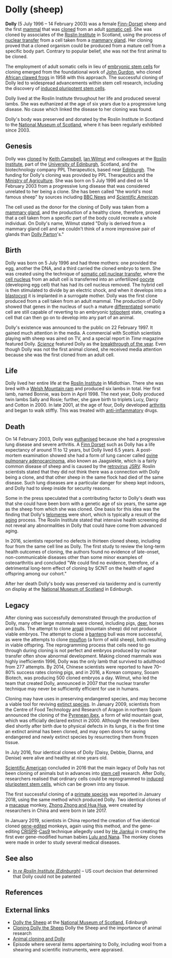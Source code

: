 # Dolly (sheep)

**Dolly** (5 July 1996 – 14 February 2003) was a female
[Finn-Dorset](Finn-Dorset "wikilink") sheep and the first
[mammal](mammal "wikilink") that was [cloned](cloned "wikilink") from an
adult [somatic cell](somatic_cell "wikilink"). She was cloned by
associates of the [Roslin Institute](Roslin_Institute "wikilink") in
Scotland, using the process of [nuclear
transfer](nuclear_transfer "wikilink") from a cell taken from a [mammary
gland](mammary_gland "wikilink"). Her cloning proved that a cloned
organism could be produced from a mature cell from a specific body
part. Contrary to popular belief, she was not the first animal to be
cloned.

The employment of adult somatic cells in lieu of [embryonic stem
cells](embryonic_stem_cell "wikilink") for cloning emerged from the
foundational work of [John Gurdon](John_Gurdon "wikilink"), who cloned
[African clawed frogs](African_clawed_frog "wikilink") in 1958 with this
approach. The successful cloning of Dolly led to widespread advancements
within stem cell research, including the discovery of [induced
pluripotent stem cells](induced_pluripotent_stem_cell "wikilink").

Dolly lived at the Roslin Institute throughout her life and produced
several lambs. She was euthanized at the age of six years due to a
progressive lung disease. No cause which linked the disease to her
cloning was found.

Dolly's body was preserved and donated by the Roslin Institute in
Scotland to the [National Museum of
Scotland](National_Museum_of_Scotland "wikilink"), where it has been
regularly exhibited since 2003.

## Genesis

Dolly was [cloned](Cloning "wikilink") by [Keith
Campbell](Keith_Campbell_(biologist) "wikilink"), [Ian
Wilmut](Ian_Wilmut "wikilink") and colleagues at the [Roslin
Institute](Roslin_Institute "wikilink"), part of the [University of
Edinburgh](University_of_Edinburgh "wikilink"), Scotland, and the
biotechnology company PPL Therapeutics, based near
[Edinburgh](Edinburgh "wikilink"). The funding for Dolly's cloning was
provided by PPL Therapeutics and the [Ministry of
Agriculture](Department_for_Environment,_Food_and_Rural_Affairs "wikilink").
She was born on 5 July 1996 and died on 14 February 2003 from a
progressive lung disease that was considered unrelated to her being a
clone. She has been called "the world's most famous sheep" by sources
including [BBC News](BBC_News "wikilink") and *[Scientific
American](Scientific_American "wikilink")*.

The cell used as the donor for the cloning of Dolly was taken from a
[mammary gland](mammary_gland "wikilink"), and the production of a
healthy clone, therefore, proved that a cell taken from a specific part
of the body could recreate a whole individual. On Dolly's name, Wilmut
stated "Dolly is derived from a mammary gland cell and we couldn't think
of a more impressive pair of glands than [Dolly
Parton](Dolly_Parton "wikilink")'s."

## Birth

Dolly was born on 5 July 1996 and had three mothers: one provided the
egg, another the DNA, and a third carried the cloned embryo to term.
She was created using the technique of [somatic cell nuclear
transfer](somatic_cell_nuclear_transfer "wikilink"), where the [cell
nucleus](cell_nucleus "wikilink") from an adult cell is transferred into
an unfertilized [oocyte](oocyte "wikilink") (developing egg cell) that
has had its cell nucleus removed. The hybrid cell is then stimulated to
divide by an electric shock, and when it develops into a
[blastocyst](blastocyst "wikilink") it is implanted in a surrogate
mother. Dolly was the first clone produced from a cell taken from an
adult mammal. The production of Dolly showed that genes in the
nucleus of such a mature
[differentiated](cellular_differentiation "wikilink") somatic cell are
still capable of reverting to an embryonic
[totipotent](Totipotency "wikilink") state, creating a cell that can
then go on to develop into any part of an animal.

Dolly's existence was announced to the public on 22 February 1997.
It gained much attention in the media. A commercial with Scottish
scientists playing with sheep was aired on TV, and a special report in
*Time* magazine featured Dolly.
*[Science](Science_(journal) "wikilink")* featured Dolly as the
[breakthrough of the year](Breakthrough_of_the_Year "wikilink"). Even
though Dolly was not the first animal cloned, she received media
attention because she was the first cloned from an adult cell.

## Life

Dolly lived her entire life at the [Roslin Institute](Roslin_Institute "wikilink") 
in Midlothian. There she was bred with a [Welsh Mountain
ram](Welsh_Mountain_sheep "wikilink") and produced six lambs in total.
Her first lamb, named Bonnie, was born in April 1998. The next year,
Dolly produced twin lambs Sally and Rosie; further, she gave birth to
triplets Lucy, Darcy and Cotton in 2000. In late 2001, at the age of
four, Dolly developed [arthritis](arthritis "wikilink") and began to
walk stiffly. This was treated with
[anti-inflammatory](anti-inflammatory "wikilink") drugs.

## Death

On 14 February 2003, Dolly was
[euthanised](Animal_euthanasia "wikilink") because she had a progressive
lung disease and severe arthritis. A [Finn
Dorset](Finnish_Dorset_sheep "wikilink") such as Dolly has a life
expectancy of around 11 to 12 years, but Dolly lived 6.5 years. A
post-mortem examination showed she had a form of lung cancer called
[ovine pulmonary
adenocarcinoma](ovine_pulmonary_adenocarcinoma "wikilink"), also known
as Jaagsiekte, which is a fairly common disease of sheep and is
caused by the [retrovirus](retrovirus "wikilink")
[JSRV](JSRV "wikilink"). Roslin scientists stated that they did not
think there was a connection with Dolly being a clone, and that other
sheep in the same flock had died of the same disease. Such lung
diseases are a particular danger for sheep kept indoors, and Dolly had
to sleep inside for security reasons.

Some in the press speculated that a contributing factor to Dolly's death
was that she could have been born with a genetic age of six years, the
same age as the sheep from which she was cloned. One basis for this
idea was the finding that Dolly's [telomeres](telomeres "wikilink") were
short, which is typically a result of the [aging](aging "wikilink")
process. The Roslin Institute stated that intensive health
screening did not reveal any abnormalities in Dolly that could have come
from advanced aging.

In 2016, scientists reported no defects in thirteen cloned sheep,
including four from the same cell line as Dolly. The first study to
review the long-term health outcomes of cloning, the authors found no
evidence of late-onset, non-communicable diseases other than some minor
examples of osteoarthritis and concluded "We could find no evidence,
therefore, of a detrimental long-term effect of cloning by SCNT on the
health of aged offspring among our cohort."

After her death Dolly's body was preserved via taxidermy and is
currently on display at the [National Museum of
Scotland](National_Museum_of_Scotland "wikilink") in Edinburgh.

## Legacy

After cloning was successfully demonstrated through the production of
Dolly, many other large mammals were cloned, including pigs,
[deer](deer "wikilink"), horses and bulls. The attempt to
clone [argali](argali "wikilink") (mountain sheep) did not produce
viable embryos. The attempt to clone a [banteng](banteng "wikilink")
bull was more successful, as were the attempts to clone
[mouflon](mouflon "wikilink") (a form of wild sheep), both resulting in
viable offspring. The reprogramming process that cells need to go
through during cloning is not perfect and embryos produced by nuclear
transfer often show abnormal development. Making cloned mammals
was highly inefficientin 1996, Dolly was the only lamb that survived to
adulthood from 277 attempts. By 2014, Chinese scientists were reported
to have 70–80% success rates cloning pigs, and in 2016, a Korean
company, Sooam Biotech, was producing 500 cloned embryos a day.
Wilmut, who led the team that created Dolly, announced in 2007 that the
nuclear transfer technique may never be sufficiently efficient for use
in humans.

Cloning may have uses in preserving endangered species, and may become a
viable tool for reviving [extinct species](Extinction "wikilink").
In January 2009, scientists from the Centre of Food Technology and
Research of Aragon in northern Spain announced the cloning of the
[Pyrenean ibex](Pyrenean_ibex "wikilink"), a form of wild mountain goat,
which was officially declared extinct in 2000. Although the newborn ibex
died shortly after birth due to physical defects in its lungs, it is the
first time an extinct animal has been cloned, and may open doors for
saving endangered and newly extinct species by resurrecting them from
frozen tissue.

In July 2016, four identical clones of Dolly (Daisy, Debbie, Dianna, and
Denise) were alive and healthy at nine years old.

[Scientific American](Scientific_American "wikilink") concluded in
2016 that the main legacy of Dolly has not been cloning of animals but
in advances into [stem cell](stem_cell "wikilink") research. After
Dolly, researchers realised that ordinary cells could be reprogrammed to
[induced pluripotent stem
cells](Induced_pluripotent_stem_cell "wikilink"), which can be grown
into any tissue.

The first successful cloning of a [primate species](Primate "wikilink")
was reported in January 2018, using the same method which produced
Dolly. Two identical clones of a [macaque](macaque "wikilink") monkey,
[Zhong Zhong and Hua Hua](Zhong_Zhong_and_Hua_Hua "wikilink"), were
created by researchers in China and were born in late
2017.

In January 2019, scientists in China reported the creation of five
identical cloned [gene-edited](Genome_editing "wikilink") monkeys, again
using this method, and the gene-editing
[CRISPR](CRISPR "wikilink")-[Cas9](Cas9 "wikilink") technique allegedly
used by [He Jiankui](He_Jiankui "wikilink") in creating the first ever
gene-modified human babies [Lulu and Nana](Lulu_and_Nana "wikilink").
The monkey clones were made in order to study several medical
diseases.

## See also

-   *[In re Roslin Institute
    (Edinburgh)](In_re_Roslin_Institute_(Edinburgh) "wikilink")* – US
    court decision that determined that Dolly could not be patented

## References

## External links

-   [Dolly the
    Sheep](https://www.nms.ac.uk/explore-our-collections/stories/natural-sciences/dolly-the-sheep/)
    at the [National Museum of
    Scotland](National_Museum_of_Scotland "wikilink"), Edinburgh
-   [Cloning Dolly the
    Sheep](http://www.animalresearch.info/en/medical-advances/151/cloning-dolly-the-sheep/)
    Dolly the Sheep and the importance of animal research
-   [Animal cloning and
    Dolly](https://web.archive.org/web/20071213214908/http://www.biotecnika.googlepages.com/animal_cloning.html)
-   Episode where several items appertaining to Dolly, including wool
    from a shearing and scientific instruments, were appraised.
